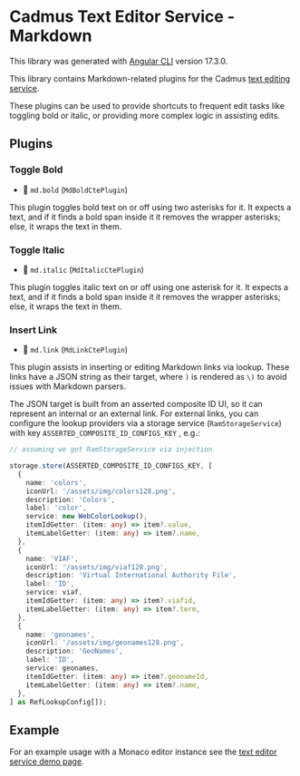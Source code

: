 # Cadmus Text Editor Service - Markdown

This library was generated with [Angular CLI](https://github.com/angular/angular-cli) version 17.3.0.

This library contains Markdown-related plugins for the Cadmus [text editing service](../cadmus-text-ed/README.md).

These plugins can be used to provide shortcuts to frequent edit tasks like toggling bold or italic, or providing more complex logic in assisting edits.

## Plugins

### Toggle Bold

- 🔑 `md.bold` (`MdBoldCtePlugin`)

This plugin toggles bold text on or off using two asterisks for it. It expects a text, and if it finds a bold span inside it it removes the wrapper asterisks; else, it wraps the text in them.

### Toggle Italic

- 🔑 `md.italic` (`MdItalicCtePlugin`)

This plugin toggles italic text on or off using one asterisk for it. It expects a text, and if it finds a bold span inside it it removes the wrapper asterisks; else, it wraps the text in them.

### Insert Link

- 🔑 `md.link` (`MdLinkCtePlugin`)

This plugin assists in inserting or editing Markdown links via lookup. These links have a JSON string as their target, where `)` is rendered as `\)` to avoid issues with Markdown parsers.

The JSON target is built from an asserted composite ID UI, so it can represent an internal or an external link. For external links, you can configure the lookup providers via a storage service (`RamStorageService`) with key `ASSERTED_COMPOSITE_ID_CONFIGS_KEY` , e.g.:

```ts
// assuming we got RamStorageService via injection

storage.store(ASSERTED_COMPOSITE_ID_CONFIGS_KEY, [
  {
    name: 'colors',
    iconUrl: '/assets/img/colors128.png',
    description: 'Colors',
    label: 'color',
    service: new WebColorLookup(),
    itemIdGetter: (item: any) => item?.value,
    itemLabelGetter: (item: any) => item?.name,
  },
  {
    name: 'VIAF',
    iconUrl: '/assets/img/viaf128.png',
    description: 'Virtual International Authority File',
    label: 'ID',
    service: viaf,
    itemIdGetter: (item: any) => item?.viafid,
    itemLabelGetter: (item: any) => item?.term,
  },
  {
    name: 'geonames',
    iconUrl: '/assets/img/geonames128.png',
    description: 'GeoNames',
    label: 'ID',
    service: geonames,
    itemIdGetter: (item: any) => item?.geonameId,
    itemLabelGetter: (item: any) => item?.name,
  },
] as RefLookupConfig[]);
```

## Example

For an example usage with a Monaco editor instance see the [text editor service demo page](../../../src/app/text/text-ed-pg/text-ed-pg.component.ts).
